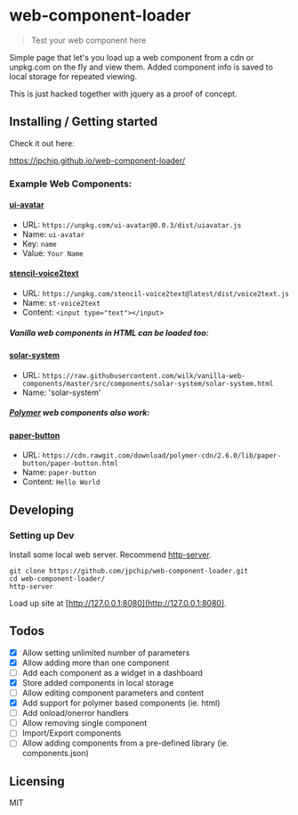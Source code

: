 # web-component-loader
> Test your web component here

Simple page that let's you load up a web component from a cdn or unpkg.com 
on the fly and view them. Added component info is saved to local storage for
repeated viewing.

This is just hacked together with jquery as a proof of concept.

## Installing / Getting started

Check it out here:

https://jpchip.github.io/web-component-loader/

### Example Web Components:

#### [ui-avatar](https://www.npmjs.com/package/ui-avatar)
- URL: `https://unpkg.com/ui-avatar@0.0.3/dist/uiavatar.js`
- Name: `ui-avatar`
- Key: `name`
- Value: `Your Name`

#### [stencil-voice2text](https://www.npmjs.com/package/stencil-voice2text)
- URL: `https://unpkg.com/stencil-voice2text@latest/dist/voice2text.js`
- Name: `st-voice2text`
- Content: `<input type="text"></input>`

##### Vanilla web components in HTML can be loaded too:

#### [solar-system](https://github.com/wilk/vanilla-web-components)
- URL: `https://raw.githubusercontent.com/wilk/vanilla-web-components/master/src/components/solar-system/solar-system.html`
- Name: 'solar-system'

##### [Polymer](https://www.polymer-project.org/) web components also work:

#### [paper-button](https://www.webcomponents.org/element/PolymerElements/paper-button)
- URL: `https://cdn.rawgit.com/download/polymer-cdn/2.6.0/lib/paper-button/paper-button.html`
- Name: `paper-button`
- Content: `Hello World`

## Developing

### Setting up Dev

Install some local web server. Recommend [http-server](https://github.com/indexzero/http-server).

```shell
git clone https://github.com/jpchip/web-component-loader.git
cd web-component-loader/
http-server
```

Load up site at [http://127.0.0.1:8080](http://127.0.0.1:8080).

## Todos

- [x] Allow setting unlimited number of parameters
- [x] Allow adding more than one component
- [ ] Add each component as a widget in a dashboard
- [x] Store added components in local storage
- [ ] Allow editing component parameters and content
- [x] Add support for polymer based components (ie. html) 
- [ ] Add onload/onerror handlers
- [ ] Allow removing single component
- [ ] Import/Export components 
- [ ] Allow adding components from a pre-defined library (ie. components.json)

## Licensing

MIT
